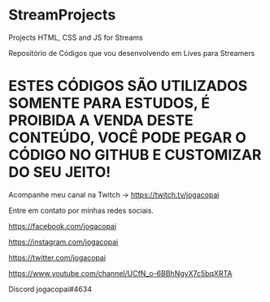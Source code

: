 # StreamProjects
Projects HTML, CSS and JS for Streams

Repositório de Códigos que vou desenvolvendo em Lives para Streamers

# ESTES CÓDIGOS SÃO UTILIZADOS SOMENTE PARA ESTUDOS, É PROIBIDA A VENDA DESTE CONTEÚDO, VOCÊ PODE PEGAR O CÓDIGO NO GITHUB E CUSTOMIZAR DO SEU JEITO!

Acompanhe meu canal na Twitch -> https://twitch.tv/jogacopai

Entre em contato por minhas redes sociais.

https://facebook.com/jogacopai

https://instagram.com/jogacopai

https://twitter.com/jogacopai

https://www.youtube.com/channel/UCfN_o-6BBhNgyX7c5bqXRTA

Discord jogacopai#4634

